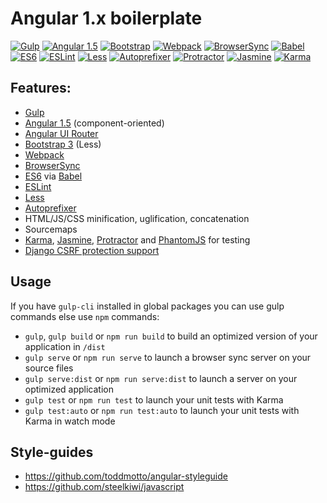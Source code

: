 # Angular 1.x boilerplate


[![Gulp](https://s16.postimg.org/4r2fsazz9/gulp.png)](https://github.com/gulpjs/gulp)
[![Angular 1.5](https://s11.postimg.org/lvqgbpj5v/angular.png)](https://github.com/angular/angular.js)
[![Bootstrap](https://s4.postimg.org/7tm0k2oq5/bootstrap.png)](https://github.com/twbs/bootstrap)
[![Webpack](http://s21.postimg.org/4favrbo53/webpack.png)](https://github.com/webpack/webpack)
[![BrowserSync](https://s11.postimg.org/xhirska8j/browsersync.png)](https://github.com/browsersync/browser-sync)
[![Babel](https://s12.postimg.org/j9hs9l219/babel.png)](https://github.com/babel/babel/)
[![ES6](https://s9.postimg.org/nxb8a31pb/es6.png)](http://www.ecma-international.org/ecma-262/6.0/)
[![ESLint](https://s16.postimg.org/pgxwmkej9/eslint.png)](https://github.com/sindresorhus/xo)
[![Less](https://s9.postimg.org/msaf0hov3/less.png)](https://github.com/less/less.js)
[![Autoprefixer](https://s15.postimg.org/5ax2qgrqz/autoprefixer.png)](https://github.com/postcss/autoprefixer)
[![Protractor](https://s13.postimg.org/ijrsfrlpz/protractor.png)](https://github.com/angular/protractor)
[![Jasmine](https://s9.postimg.org/cd8gwyjy7/jasmine.png)](https://github.com/jasmine/jasmine)
[![Karma](https://s11.postimg.org/jaz2uy6mr/karma.png)](https://github.com/karma-runner/karma)

## Features:
- [Gulp](https://github.com/gulpjs/gulp)
- [Angular 1.5](https://github.com/angular/angular.js) (component-oriented)
- [Angular UI Router](https://github.com/angular-ui/ui-router)
- [Bootstrap 3](https://github.com/twbs/bootstrap) (Less)
- [Webpack](https://github.com/webpack/webpack)
- [BrowserSync](https://github.com/browsersync/browser-sync)
- [ES6](http://www.ecma-international.org/ecma-262/6.0/) via [Babel](https://github.com/babel/babel/)
- [ESLint](https://github.com/sindresorhus/xo)
- [Less](https://github.com/less/less.js)
- [Autoprefixer](https://github.com/postcss/autoprefixer)
- HTML/JS/CSS minification, uglification, concatenation
- Sourcemaps
- [Karma](https://github.com/karma-runner/karma), [Jasmine](https://github.com/jasmine/jasmine), [Protractor](https://github.com/angular/protractor) and [PhantomJS](https://github.com/ariya/phantomjs/) for testing
- [Django CSRF protection support](https://docs.djangoproject.com/en/1.10/ref/csrf/)


## Usage

If you have `gulp-cli` installed in global packages you can use gulp commands else use `npm` commands:

- `gulp`, `gulp build` or `npm run build` to build an optimized version of your application in `/dist`
- `gulp serve` or `npm run serve` to launch a browser sync server on your source files
- `gulp serve:dist` or `npm run serve:dist` to launch a server on your optimized application
- `gulp test` or `npm run test` to launch your unit tests with Karma
- `gulp test:auto` or `npm run test:auto` to launch your unit tests with Karma in watch mode


## Style-guides
- https://github.com/toddmotto/angular-styleguide
- https://github.com/steelkiwi/javascript
